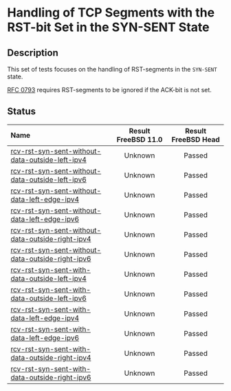 # Handling of TCP Segments with the RST-bit Set in the SYN-SENT State

## Description
This set of tests focuses on the handling of RST-segments in the `SYN-SENT` state.

[RFC 0793](https://tools.ietf.org/html/rfc0793) requires RST-segments to be
ignored if the ACK-bit is not set.

## Status

| Name                                                                                                                                                                                                                             | Result FreeBSD 11.0 | Result FreeBSD Head |
|:---------------------------------------------------------------------------------------------------------------------------------------------------------------------------------------------------------------------------------|:-------------------:|:-------------------:|
|[rcv-rst-syn-sent-without-data-outside-left-ipv4](rcv-rst-without-data-syn-sent-outside-left-ipv4.pkt "Ensure that the reception of a TCP RST with SEG.ACK=SND.NXT-1 in the SYN-SENT state does not affect the TCP connection")   | Unknown             | Passed              |
|[rcv-rst-syn-sent-without-data-outside-left-ipv6](rcv-rst-without-data-syn-sent-outside-left-ipv6.pkt "Ensure that the reception of a TCP RST with SEG.ACK=SND.NXT-1 in the SYN-SENT state does not affect the TCP connection")   | Unknown             | Passed              |
|[rcv-rst-syn-sent-without-data-left-edge-ipv4](rcv-rst-without-data-syn-sent-left-edge-ipv4.pkt "Ensure that the reception of a TCP RST with SEG.ACK=SND.NXT in the SYN-SENT state does not affect the TCP connection")           | Unknown             | Passed              |
|[rcv-rst-syn-sent-without-data-left-edge-ipv6](rcv-rst-without-data-syn-sent-left-edge-ipv6.pkt "Ensure that the reception of a TCP RST with SEG.ACK=SND.NXT in the SYN-SENT state does not affect the TCP connection")           | Unknown             | Passed              |
|[rcv-rst-syn-sent-without-data-outside-right-ipv4](rcv-rst-without-data-syn-sent-outside-right-ipv4.pkt "Ensure that the reception of a TCP RST with SEG.ACK=SND.NXT+1 in the SYN-SENT state does not affect the TCP connection") | Unknown             | Passed              |
|[rcv-rst-syn-sent-without-data-outside-right-ipv6](rcv-rst-without-data-syn-sent-outside-right-ipv6.pkt "Ensure that the reception of a TCP RST with SEG.ACK=RCV.NXT+1 in the SYN-SENT state does not affect the TCP connection") | Unknown             | Passed              |
|[rcv-rst-syn-sent-with-data-outside-left-ipv4](rcv-rst-with-data-syn-sent-outside-left-ipv4.pkt "Ensure that the reception of a TCP RST with SEG.ACK=SND.NXT-1 in the SYN-SENT state does not affect the TCP connection")         | Unknown             | Passed              |
|[rcv-rst-syn-sent-with-data-outside-left-ipv6](rcv-rst-with-data-syn-sent-outside-left-ipv6.pkt "Ensure that the reception of a TCP RST with SEG.ACK=SND.NXT-1 in the SYN-SENT state does not affect the TCP connection")         | Unknown             | Passed              |
|[rcv-rst-syn-sent-with-data-left-edge-ipv4](rcv-rst-with-data-syn-sent-left-edge-ipv4.pkt "Ensure that the reception of a TCP RST with SEG.ACK=SND.NXT in the SYN-SENT state does not affect the TCP connection")                 | Unknown             | Passed              |
|[rcv-rst-syn-sent-with-data-left-edge-ipv6](rcv-rst-with-data-syn-sent-left-edge-ipv6.pkt "Ensure that the reception of a TCP RST with SEG.ACK=SND.NXT in the SYN-SENT state does not affect the TCP connection")                 | Unknown             | Passed              |
|[rcv-rst-syn-sent-with-data-outside-right-ipv4](rcv-rst-with-data-syn-sent-outside-right-ipv4.pkt "Ensure that the reception of a TCP RST with SEG.ACK=SND.NXT+1 in the SYN-SENT state does not affect the TCP connection")       | Unknown             | Passed              |
|[rcv-rst-syn-sent-with-data-outside-right-ipv6](rcv-rst-with-data-syn-sent-outside-right-ipv6.pkt "Ensure that the reception of a TCP RST with SEG.ACK=RCV.NXT+1 in the SYN-SENT state does not affect the TCP connection")       | Unknown             | Passed              |
